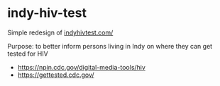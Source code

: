 # indy-hiv-test

Simple redesign of [indyhivtest.com/](http://www.indyhivtest.com/)

Purpose: to better inform persons living in Indy on where they can get tested for HIV

* https://npin.cdc.gov/digital-media-tools/hiv
* https://gettested.cdc.gov/
